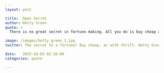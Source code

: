 ```yaml
---
layout: post

title:  Open Secret
author: Hetty Green
quote: > 
  There is no great secret in fortune making. All you do is buy cheap and sell dear, act with thrift and shrewdness and be persistent. 

image: /images/hetty_green_1.jpg
twitter: The secret to a fortune? Buy cheap, ac with thrift. Hetty Green http://quotes.stockflare.com/

date:   2015-10-03 02:36:00
categories: quote

---
```


